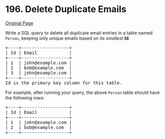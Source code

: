 # 196. Delete Duplicate Emails

[Original Page](https://leetcode.com/problems/delete-duplicate-emails/)

Write a SQL query to delete all duplicate email entries in a table named `Person`, keeping only unique emails based on its _smallest_ **Id**.

<pre>+----+------------------+
| Id | Email            |
+----+------------------+
| 1  | john@example.com |
| 2  | bob@example.com  |
| 3  | john@example.com |
+----+------------------+
Id is the primary key column for this table.
</pre>

For example, after running your query, the above `Person` table should have the following rows:

<pre>+----+------------------+
| Id | Email            |
+----+------------------+
| 1  | john@example.com |
| 2  | bob@example.com  |
+----+------------------+
</pre>
